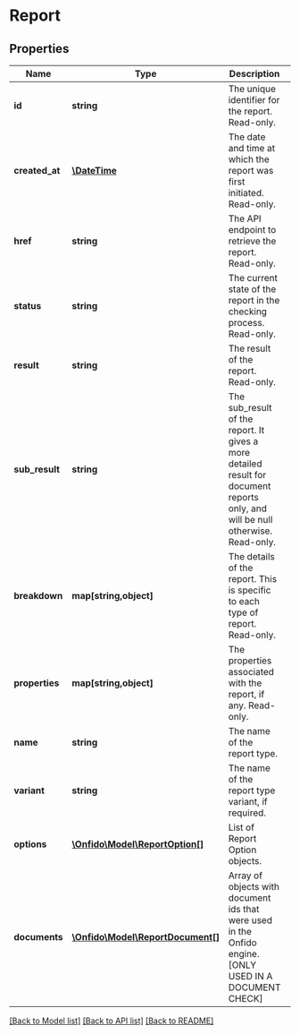 # Report

## Properties
Name | Type | Description | Notes
------------ | ------------- | ------------- | -------------
**id** | **string** | The unique identifier for the report. Read-only. | [optional] 
**created_at** | [**\DateTime**](\DateTime.md) | The date and time at which the report was first initiated. Read-only. | [optional] 
**href** | **string** | The API endpoint to retrieve the report. Read-only. | [optional] 
**status** | **string** | The current state of the report in the checking process. Read-only. | [optional] 
**result** | **string** | The result of the report. Read-only. | [optional] 
**sub_result** | **string** | The sub_result of the report. It gives a more detailed result for document reports only, and will be null otherwise. Read-only. | [optional] 
**breakdown** | **map[string,object]** | The details of the report. This is specific to each type of report. Read-only. | [optional] 
**properties** | **map[string,object]** | The properties associated with the report, if any. Read-only. | [optional] 
**name** | **string** | The name of the report type. | 
**variant** | **string** | The name of the report type variant, if required. | [optional] 
**options** | [**\Onfido\Model\ReportOption[]**](ReportOption.md) | List of Report Option objects. | [optional] 
**documents** | [**\Onfido\Model\ReportDocument[]**](ReportDocument.md) | Array of objects with document ids that were used in the Onfido engine. [ONLY USED IN A DOCUMENT CHECK] | [optional] 

[[Back to Model list]](../README.md#documentation-for-models) [[Back to API list]](../README.md#documentation-for-api-endpoints) [[Back to README]](../README.md)


